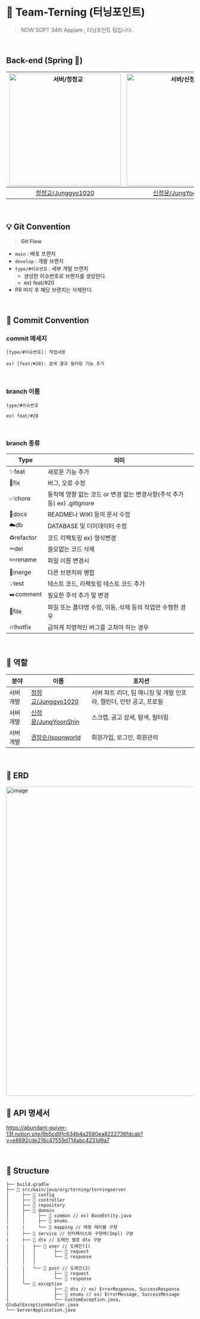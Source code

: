 # 💙 Team-Terning (터닝포인트)

> NOW SOPT 34th Appjam , 터닝포인트 팀입니다.
<br/>


##  Back-end (Spring 🌱)
| <img src="https://avatars.githubusercontent.com/u/150939763?v=4" width=300px alt="서버/정정교"/>  | <img src="https://avatars.githubusercontent.com/u/63058347?v=4" width=300px alt="서버/신정윤"/>  | <img src="https://avatars.githubusercontent.com/u/89952042?v=4" width=300px alt="서버/권장순"/>
| :-----: | :-----: | :-----: |
| [정정교/Junggyo1020](https://github.com/junggyo1020) | [신정윤/JungYoonShin](https://github.com/JungYoonShin) | [권장순/jsoonworld](https://github.com/jsoonworld) |

<br/>

## 💡 Git Convention
> **Git Flow**
> 
- `main` : 배포 프랜치
- `develop` : 개발 브랜치
- `type/#이슈번호` : 세부 개발 브랜치
    - 생성한 이슈번호로 브랜치를 생성한다.
    - ex) feat/#20
- PR 머지 후 해당 브랜치는 삭제한다.
<br/>

## 📌 Commit Convention
### commit 메세지
```text
[type/#이슈번호]: 작업내용

ex) [feat/#20]: 검색 결과 필터링 기능 추가
```
<br/>

### branch 이름
```text
type/#이슈번호

ex) feat/#20
```
<br/>

### branch 종류
| Type | 의미 |
| --- | --- |
| ✨feat | 새로운 기능 추가 |
| 🔨fix | 버그, 오류 수정 |
| ✅chore | 동작에 영향 없는 코드 or 변경 없는 변경사항(주석 추가 등)  ex) .gitIgnore |
| 📝docs | README나 WIKI 등의 문서 수정 |
| ☁️db | DATABASE 및 더미데이터 수정 |
| ♻️refactor | 코드 리팩토링 ex) 형식변경 |
| ⚰️del | 쓸모없는 코드 삭제 |
| ✏️rename | 파일 이름 변경시 |
| 🔀merge | 다른 브랜치와 병합 |
| 💡test | 테스트 코드, 리팩토링 테스트 코드 추가  |
| ✒️comment | 필요한 주석 추가 및 변경 |
| 📂file | 파일 또는 폴더명 수정, 이동, 삭제 등의 작업만 수행한 경우 |
| 🔥!hotfix | 급하게 치명적인 버그를 고쳐야 하는 경우 |

<br/>

## 👥 역할
| 분야 | 이름 | 포지션 |
| --- | --- | --- |
| 서버 개발 | [정정교/Junggyo1020](https://github.com/junggyo1020) | 서버 파트 리더, 팀 매니징 및 개발 인프라, 캘린더, 인턴 공고, 프로필 |
| 서버 개발 | [신정윤/JungYoonShin](https://github.com/JungYoonShin) | 스크랩, 공고 상세, 탐색, 필터링 |
| 서버 개발 | [권장순/jsoonworld](https://github.com/jsoonworld) | 회원가입, 로그인, 회원관리 |

<br/>

## 📎 ERD
<img width="829" alt="image" src="https://github.com/teamterning/Terning-Server/assets/150939763/572a5ad6-17c7-4394-80c3-21d3ea8da3e4">


<br/>

## 🎨 API 명세서 
https://abundant-quiver-13f.notion.site/9b5cd91c634b4a2580ea8222736fdcab?v=e8692cde216c47559d714abc4231d9a7

<br/>

## 📂 Structure
```text
├── build.gradle
├── 📂 src/main/java/org/terning/terningserver
│     ├── 📂 config
│     ├── 📂 controller
│     ├── 📂 repository
│     ├── 📂 domain
│     │     ├── 📂 common // ex) BaseEntity.java
│     │     ├── 📂 enums 
│     │     └── 📂 mapping // 매핑 테이블 구현
│     ├── 📂 service // 인터페이스와 구현체(Impl) 구분
│     ├── 📂 dto // 도메인 별로 dto 구분
│     │   ├── 📂 user // 도메인(1)
│     │   │       ├── 📂 request
│     │   │       └── 📂 response
│     │   │
│     │   └── 📂 post // 도메인(2)
│     │           ├── 📂 request
│     │           └── 📂 response
│     └── 📂 exception
│                 ├── 📂 dto // ex) ErrorResponse, SuccessResponse 
│                 ├── 📂 enums // ex) ErrorMessage, SuccessMessage
│                 └── CustomException.java, GlobalExceptionHandler.java
└── ServerApplication.java
```
